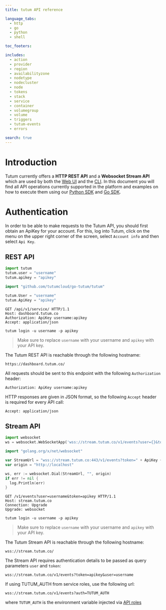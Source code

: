 ```yaml
---
title: tutum API reference

language_tabs:
  - http
  - go
  - python
  - shell

toc_footers:

includes:
  - action
  - provider
  - region
  - availabilityzone
  - nodetype
  - nodecluster
  - node
  - tokens
  - stack
  - service
  - container
  - volumegroup
  - volume
  - triggers 
  - tutum-events
  - errors

search: true
---
```


# Introduction

Tutum currently offers a **HTTP REST API** and a **Websocket Stream API** which are used by both the [Web UI](https://dashboard.tutum.co/) and the [CLI](https://github.com/tutumcloud/tutum-cli). In this document you will find all API operations currently supported in the platform and examples on how to execute them using our [Python SDK](https://github.com/tutumcloud/python-tutum) and [Go SDK](https://github.com/tutumcloud/go-tutum).

# Authentication

In order to be able to make requests to the Tutum API, you should first obtain an ApiKey for your account. For this, log into Tutum, click on the menu on the upper right corner of the screen, select `Account info` and then select `Api Key`.

## REST API

```python
import tutum
tutum.user = "username"
tutum.apikey = "apikey"
```

```go
import "github.com/tutumcloud/go-tutum/tutum"

tutum.User = "username"
tutum.ApiKey = "apikey"
```

```http
GET /api/v1/service/ HTTP/1.1
Host: dashboard.tutum.co
Authorization: ApiKey username:apikey
Accept: application/json
```

```shell
tutum login -u username -p apikey
```

> Make sure to replace `username` with your username and `apikey` with your API key.

The Tutum REST API is reachable through the following hostname:

`https://dashboard.tutum.co/`

All requests should be sent to this endpoint with the following `Authorization` header:

`Authorization: ApiKey username:apikey`

HTTP responses are given in JSON format, so the following `Accept` header is required for every API call:

`Accept: application/json`

## Stream API

```python
import websocket
ws = websocket.WebSocketApp('wss://stream.tutum.co/v1/events?user={}&token={}'.format("username", "apikey"))
```

```go
import "golang.org/x/net/websocket"

var StreamUrl = "wss://stream.tutum.co:443/v1/events?token=" + ApiKey + "&user=" + User
var origin = "http://localhost"

ws, err := websocket.Dial(StreamUrl, "", origin)
if err != nil {
  log.Println(err)
}

```

```http
GET /v1/events?user=username&token=apikey HTTP/1.1
Host: stream.tutum.co
Connection: Upgrade
Upgrade: websocket
```

```shell
tutum login -u username -p apikey
```

> Make sure to replace `username` with your username and `apikey` with your API key.

The Tutum Stream API is reachable through the following hostname:

`wss://stream.tutum.co/`

The Stream API requires authentication details to be passed as query parameters `user` and `token`:

`wss://stream.tutum.co/v1/events?token=apikey&user=username`

If using TUTUM_AUTH from service roles, use the following url:

`wss://stream.tutum.co/v1/events?auth=TUTUM_AUTH`

where `TUTUM_AUTH` is the environment variable injected via [API roles](https://support.tutum.co/support/solutions/articles/5000524639)
